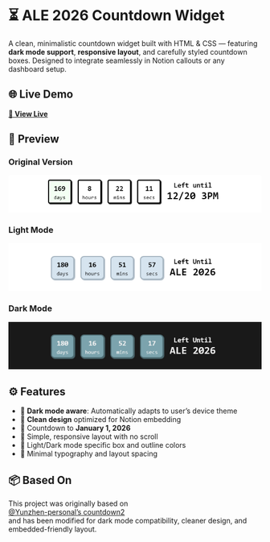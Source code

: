 # ⏳ ALE 2026 Countdown Widget

A clean, minimalistic countdown widget built with HTML & CSS — featuring **dark mode support**, **responsive layout**, and carefully styled countdown boxes. Designed to integrate seamlessly in Notion callouts or any dashboard setup.


## 🌐 Live Demo  
**[🔗 View Live](https://alestudyhub-countdown.vercel.app/)**


## 📸 Preview  
### Original Version  
![Original Version Screenshot](./screenshots/original-version.png)

### Light Mode  
![Light Mode Screenshot](./screenshots/light-mode.png)

### Dark Mode  
![Dark Mode Screenshot](./screenshots/dark-mode.png)


## ⚙️ Features

- 🌙 **Dark mode aware**: Automatically adapts to user’s device theme
- 🧾 **Clean design** optimized for Notion embedding
- 🎯 Countdown to **January 1, 2026**
- 🧱 Simple, responsive layout with no scroll
- 🎨 Light/Dark mode specific box and outline colors
- 🧼 Minimal typography and layout spacing


## 📦 Based On

This project was originally based on  
[@Yunzhen-personal’s countdown2](https://yunzhen-personal.github.io/countdown2/)  
and has been modified for dark mode compatibility, cleaner design, and embedded-friendly layout.

